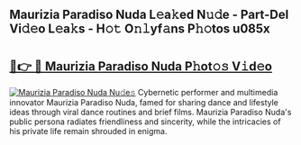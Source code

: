 ## Maurizia Paradiso Nuda L𝚎a𝚔ed N𝚞𝚍e - Part-Del Vi𝚍𝚎o L𝚎a𝚔s - H𝚘𝚝 O𝚗𝚕yf𝚊ns P𝚑𝚘tos u085x

# <h2><a href="http://kf81x8n.oniu.top/?m=Maurizia+Paradiso+Nuda">🔗👉 🔴 Maurizia Paradiso Nuda P𝚑ot𝚘𝚜 V𝚒d𝚎o</a></h2>

[![Maurizia Paradiso Nuda Nu𝚍e𝚜](https://i.imgur.com/0qMVB7G.gif)](http://kf81x8n.oniu.top/?m=Maurizia+Paradiso+Nuda)
Cybernetic performer and multimedia innovator Maurizia Paradiso Nuda, famed for sharing dance and lifestyle ideas through viral dance routines and brief films. Maurizia Paradiso Nuda's public persona radiates friendliness and sincerity, while the intricacies of his private life remain shrouded in enigma.  
